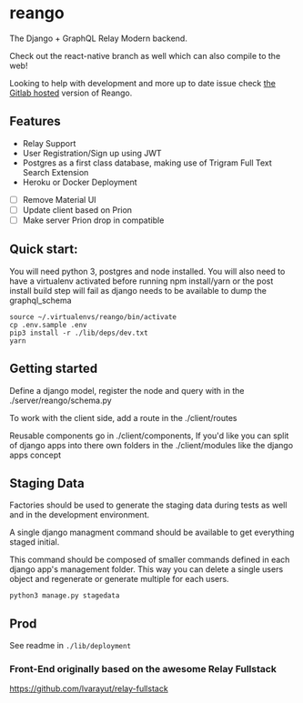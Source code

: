 # reango
The Django + GraphQL Relay Modern backend.

Check out the react-native branch as well which can also compile to the web!

Looking to help with development and more up to date issue check [the Gitlab hosted](https://gitlab.com/ncrmro/reango) version of Reango.

## Features

* Relay Support
* User Registration/Sign up using JWT
* Postgres as a first class database, making use of Trigram Full Text Search Extension
* Heroku or Docker Deployment

* [ ] Remove Material UI
* [ ] Update client based on Prion
* [ ] Make server Prion drop in compatible

## Quick start:
You will need python 3, postgres and node installed.
You will also need to have a virtualenv activated before running npm install/yarn or the post install build step will fail as django needs to be available to dump the graphql_schema
```
source ~/.virtualenvs/reango/bin/activate
cp .env.sample .env
pip3 install -r ./lib/deps/dev.txt
yarn
```



## Getting started
Define a django model, register the node and query with in the ./server/reango/schema.py

To work with the client side, add a route in the ./client/routes

Reusable components go in ./client/components, 
If you'd like you can split of django apps into there own folders in the 
./client/modules like the django apps concept

## Staging Data
Factories should be used to generate the staging data during tests as well and in the development environment.

A single django managment command should be available to get everything staged initial.

This command should be composed of smaller commands defined in each django app's management folder. This way you can delete a single users object and regenerate or generate multiple for each users.

`python3 manage.py stagedata`

## Prod

See readme in `./lib/deployment`

### Front-End originally based on the awesome Relay Fullstack
https://github.com/lvarayut/relay-fullstack
